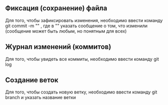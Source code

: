 ## Фиксация (сохранение) файла

Для того, чтобы зафиксировать изменения, необходимо ввести команду git commit -m "" , где в "" указать сообщение о том, что изменили (сообщение может быть любым, но понятным для всех)

## Журнал изменений (коммитов)

Для того, чтобы увидеть все коммиты, необходимо ввести команду git log

## Создание веток

Для того, чтобы создать новую ветку, необходимо ввести команду git branch и указать название ветки


